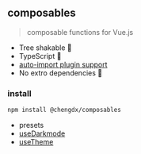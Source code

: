 ## composables
> composable functions for Vue.js
- Tree shakable 🌲
- TypeScript 🦕
- [auto-import plugin support](./src/auto-import-presets/index.md)
- No extro dependencies 🚀

### install
```sh
npm install @chengdx/composables
```

<!-- FUNCTIONS START -->
- presets
- [useDarkmode](src/use-darkmode/index.md)
- [useTheme](src/use-theme/index.md)

